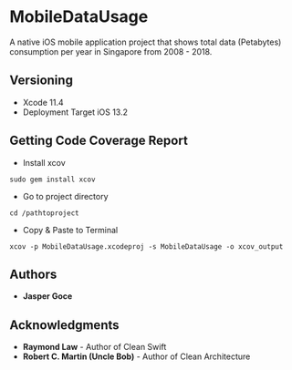 # MobileDataUsage

A native iOS mobile application project that shows total data (Petabytes) consumption per year in Singapore from 2008 - 2018.

## Versioning

* Xcode 11.4
* Deployment Target iOS 13.2

## Getting Code Coverage Report

* Install xcov
```
sudo gem install xcov
```
* Go to project directory
```
cd /pathtoproject
```
* Copy & Paste to Terminal
```
xcov -p MobileDataUsage.xcodeproj -s MobileDataUsage -o xcov_output
```

## Authors

* **Jasper Goce**

## Acknowledgments

* **Raymond Law** - Author of Clean Swift
* **Robert C. Martin (Uncle Bob)** - Author of Clean Architecture
